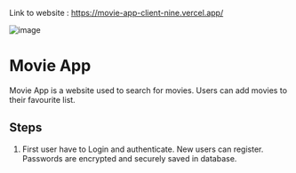 Link to website : https://movie-app-client-nine.vercel.app/

![image](https://user-images.githubusercontent.com/72386726/164017075-2c5e87ad-8863-45be-84af-8bce7df4ef57.png)

# Movie App

Movie App is a website used to search for movies. Users can add movies to their favourite list.

## Steps

1) First user have to Login and authenticate. New users can register. Passwords are encrypted and securely saved in database.

